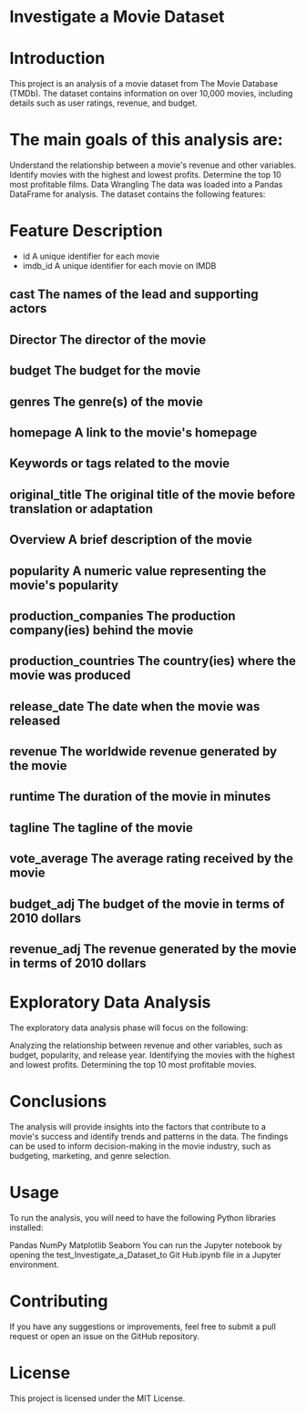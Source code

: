 # Investigate a Movie Dataset
# Introduction
This project is an analysis of a movie dataset from The Movie Database (TMDb). The dataset contains information on over 10,000 movies, including details such as user ratings, revenue, and budget.

# The main goals of this analysis are:

Understand the relationship between a movie's revenue and other variables.
Identify movies with the highest and lowest profits.
Determine the top 10 most profitable films.
Data Wrangling
The data was loaded into a Pandas DataFrame for analysis. The dataset contains the following features:

# Feature	Description
- id	A unique identifier for each movie
- imdb_id	A unique identifier for each movie on IMDB
## cast	The names of the lead and supporting actors
## Director	The director of the movie
## budget	The budget for the movie
## genres	The genre(s) of the movie
## homepage	A link to the movie's homepage
## Keywords or tags related to the movie
## original_title	The original title of the movie before translation or adaptation
## Overview	A brief description of the movie
## popularity	A numeric value representing the movie's popularity
## production_companies	The production company(ies) behind the movie
## production_countries	The country(ies) where the movie was produced
## release_date	The date when the movie was released
## revenue	The worldwide revenue generated by the movie
## runtime	The duration of the movie in minutes
## tagline	The tagline of the movie
## vote_average	The average rating received by the movie
## budget_adj	The budget of the movie in terms of 2010 dollars
## revenue_adj	The revenue generated by the movie in terms of 2010 dollars
# Exploratory Data Analysis
The exploratory data analysis phase will focus on the following:

Analyzing the relationship between revenue and other variables, such as budget, popularity, and release year.
Identifying the movies with the highest and lowest profits.
Determining the top 10 most profitable movies.
# Conclusions
The analysis will provide insights into the factors that contribute to a movie's success and identify trends and patterns in the data. The findings can be used to inform decision-making in the movie industry, such as budgeting, marketing, and genre selection.

# Usage
To run the analysis, you will need to have the following Python libraries installed:

Pandas
NumPy
Matplotlib
Seaborn
You can run the Jupyter notebook by opening the test_Investigate_a_Dataset_to Git Hub.ipynb file in a Jupyter environment.

# Contributing
If you have any suggestions or improvements, feel free to submit a pull request or open an issue on the GitHub repository.

# License
This project is licensed under the MIT License.
